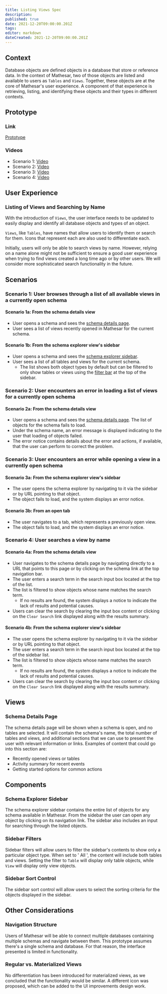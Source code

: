 ```yaml
---
title: Listing Views Spec
description: 
published: true
date: 2021-12-20T09:00:00.201Z
tags: 
editor: markdown
dateCreated: 2021-12-20T09:00:00.201Z
---
```


## Context

Database objects are defined objects in a database that store or reference data. In the context of Mathesar, two of those objects are listed and available to users as `Tables` and `Views`. Together, these objects are at the core of Mathesar's user experience. A component of that experience is retrieving, listing, and identifying these objects and their types in different contexts.

## Prototype

### Link

[Prototype](https://mathesar-prototype.netlify.app/)

### Videos

- Scenario 1: [Video](https://www.loom.com/share/179070149f00419e9125bd8fba675aa4)
- Scenario 2: [Video](https://www.loom.com/share/e32500bc744246e5b926852231577fd7)
- Scenario 3: [Video](https://www.loom.com/share/d553e7edbb28481b8aed02b055270154)
- Scenario 4: [Video](https://www.loom.com/share/91a20c4770ef4439860425a1bcd84db6)

## User Experience

### Listing of Views and Searching by Name

With the introduction of `Views`, the user interface needs to be updated to easily display and identify all database objects and types of an object.

`Views`, like `Tables`, have names that allow users to identify them or search for them. Icons that represent each are also used to differentiate each.

Initially, users will only be able to search views by name. However, relying on a name alone might not be sufficient to ensure a good user experience when trying to find views created a long time ago or by other users. We will consider more sophisticated search functionality in the future.

## Scenarios

### Scenario 1: User browses through a list of all available views in a currently open schema

#### Scenario 1a: From the schema details view

- User opens a schema and sees the [schema details page](#schema-details-page).
- User sees a list of views recently opened in Mathesar for the current schema.

#### Scenario 1b: From the schema explorer view's sidebar

- User opens a schema and sees the [schema explorer sidebar](#schema-explorer-sidebar).
- User sees a list of all tables and views for the current schema.
  - The list shows both object types by default but can be filtered to only show tables or views using the [filter bar](#sidebar-filters) at the top of the sidebar.

### Scenario 2: User encounters an error in loading a list of views for a currently open schema

#### Scenario 2a: From the schema details view

- User opens a schema and sees the [schema details page](#schema-details-page).
The list of objects for the schema fails to load.
- Under the schema name, an error message is displayed indicating to the user that loading of objects failed.
- The error notice contains details about the error and actions, if available, that the user can perform to correct the problem.

### Scenario 3: User encounters an error while opening a view in a currently open schema

#### Scenario 3a: From the schema explorer view's sidebar

- The user opens the schema explorer by navigating to it via the sidebar or by URL pointing to that object.
- The object fails to load, and the system displays an error notice.

#### Scenario 3b: From an open tab

- The user navigates to a tab, which represents a previously open view.
- The object fails to load, and the system displays an error notice.

### Scenario 4: User searches a view by name

#### Scenario 4a: From the schema details view

- User navigates to the schema details page by navigating directly to a URL that points to this page or by clicking on the schema link at the top navigation bar.
- The user enters a search term in the search input box located at the top of the list.
- The list is filtered to show objects whose name matches the search term.
  - If no results are found, the system displays a notice to indicate the lack of results and potential causes.
- Users can clear the search by clearing the input box content or clicking on the `Clear Search` link displayed along with the results summary.

#### Scenario 4b: From the schema explorer view's sidebar

- The user opens the schema explorer by navigating to it via the sidebar or by URL pointing to that object.
- The user enters a search term in the search input box located at the top of the sidebar list.
- The list is filtered to show objects whose name matches the search term.
  - If no results are found, the system displays a notice to indicate the lack of results and potential causes.
- Users can clear the search by clearing the input box content or clicking on the `Clear Search` link displayed along with the results summary.

## Views

### Schema Details Page

The schema details page will be shown when a schema is open, and no tables are selected. It will contain the schema's name, the total number of tables and views, and additional sections that we can use to present the user with relevant information or links. Examples of content that could go into this section are:

- Recently opened views or tables
- Activity summary for recent events
- Getting started options for common actions

## Components

### Schema Explorer Sidebar

The schema explorer sidebar contains the entire list of objects for any schema available in Mathesar. From the sidebar the user can open any object by clicking on its navigation link. The sidebar also includes an input for searching through the listed objects.

### Sidebar Filters

Sidebar filters will allow users to filter the sidebar's contents to show only a particular object type. When set to ' All ', the content will include both tables and views. Setting the filter to `Table` will display only table objects, while `View` will display only view objects.

### Sidebar Sort Control

The sidebar sort control will allow users to select the sorting criteria for the objects displayed in the sidebar.

## Other Considerations

### Navigation Structure

Users of Mathesar will be able to connect multiple databases containing multiple schemas and navigate between them. This prototype assumes there's a single schema and database. For that reason, the interface presented is limited in functionality.

### Regular vs. Materialized Views

No differentiation has been introduced for materialized views, as we concluded that the functionality would be similar. A different icon was proposed, which can be added to the UI improvements design work.
